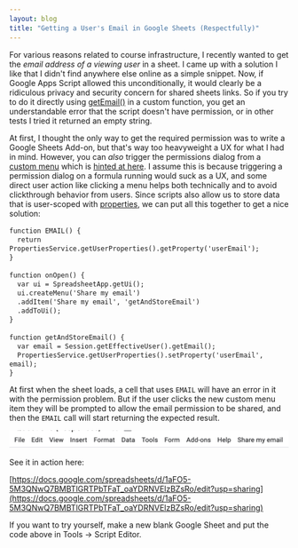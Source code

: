 ```yaml
---
layout: blog
title: "Getting a User's Email in Google Sheets (Respectfully)"
---
```


For various reasons related to course infrastructure, I recently wanted to get
the *email address of a viewing user* in a sheet. I came up with a solution I
like that I didn't find anywhere else online as a simple snippet. Now, if
Google Apps Script allowed this unconditionally, it would clearly be a
ridiculous privacy and security concern for shared sheets links. So if you try
to do it directly using
[getEmail()](https://developers.google.com/apps-script/reference/base/user#getEmail())
in a custom function, you get an understandable error that the script doesn't
have permission, or in other tests I tried it returned an empty string.

At first, I thought the only way to get the required permission was to write a
Google Sheets Add-on, but that's way too heavyweight a UX for what I had in
mind. However, you can *also* trigger the permissions dialog from a
[custom menu](https://developers.google.com/apps-script/guides/menus) which is
[hinted at
here](https://developers.google.com/apps-script/guides/sheets/functions#using_apps_script_services).
I assume this is because triggering a permission dialog on a formula running
would suck as a UX, and some direct user action like clicking a menu helps both
technically and to avoid clickthrough behavior from users. Since scripts also
allow us to store data that is user-scoped with
[properties](https://developers.google.com/apps-script/guides/properties), we
can put all this together to get a nice solution:

```
function EMAIL() {
  return PropertiesService.getUserProperties().getProperty('userEmail');
}

function onOpen() {
  var ui = SpreadsheetApp.getUi();
  ui.createMenu('Share my email')
  .addItem('Share my email', 'getAndStoreEmail')
  .addToUi();
}

function getAndStoreEmail() {
  var email = Session.getEffectiveUser().getEmail();
  PropertiesService.getUserProperties().setProperty('userEmail', email);
}
```

At first when the sheet loads, a cell that uses `EMAIL` will have an error in
it with the permission problem. But if the user clicks the new custom menu item
they will be prompted to allow the email permission to be shared, and then the
`EMAIL` call will start returning the expected result.

![A custom menu item](/img/custom-menu.png)

See it in action here:

[https://docs.google.com/spreadsheets/d/1aFO5-5M3QNwQ7BMBTlGRTPbTFaT_oaYDRNVElzBZsRo/edit?usp=sharing](https://docs.google.com/spreadsheets/d/1aFO5-5M3QNwQ7BMBTlGRTPbTFaT_oaYDRNVElzBZsRo/edit?usp=sharing)

If you want to try yourself, make a new blank Google Sheet and put the code
above in Tools -> Script Editor.

